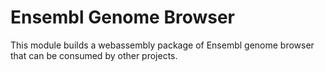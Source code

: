 # Ensembl Genome Browser
This module builds a webassembly package of Ensembl genome browser that can be consumed by other projects.

